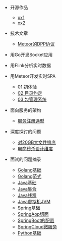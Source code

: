 * 开源作品
  * [xx1](opensource/xx1)
  * [xx2](opensource/xx2)

* 技术文章
  * [Meteor的DPP协议](technotes/meteor_ddp)

* 用Go开发Socket应用

* 用Flink分析实时数据

* 用Meteor开发实时SPA
  * [01 初体验](meteor/start)
  * [02 目录约定](meteor/directory)
  * [03 包管理系统](meteor/package)

* 面向服务的架构
  * [服务注册选型](microservice/registry_server)

* 深度探讨的问题
  * [对20GB大文件排序](divetech/how_to_sort_large_file)
  * [电商秒杀设计维度](divetech/buy_goods_asap)

* 面试的问题摘录
  * [Golang基础](faceview/golang_asic)
  * [Golang范式](face/golang_pattern)
  * [Java基础](faceview/java_basic)
  * [Java集合](faceview/java_collection)
  * [Java线程](faceview/java_thread)
  * [Java虚拟机JVM](faceview/java_jvm)
  * [Spring基础](faceview/spring_basic)
  * [SpringAop切面](faceview/spring_aop)
  * [SpringBoot的配置](faceview/springboot)
  * [SpringCloud微服务](faceview/springcloud)
  * [Python基础](faceview/python_basic)
